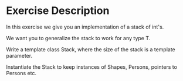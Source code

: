 Exercise Description
====================

In this exercise we give you an implementation of a stack of int's. 

We want you to generalize the stack to work for any type T. 

Write a template class Stack, where the size of the stack is a template parameter.

Instantiate the Stack to keep instances of Shapes, Persons, pointers to Persons etc.
